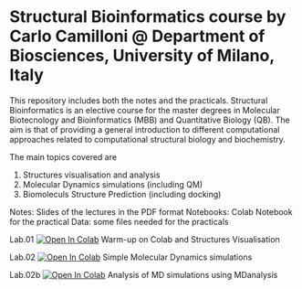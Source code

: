 # Structural Bioinformatics course by Carlo Camilloni @ Department of Biosciences, University of Milano, Italy

This repository includes both the notes and the practicals. Structural Bioinformatics is an elective course for the master degrees in Molecular Biotecnology and Bioinformatics (MBB) and Quantitative Biology (QB). The aim is that of providing a general introduction to different computational approaches related to computational structural biology and biochemistry.

The main topics covered are 

1. Structures visualisation and analysis
2. Molecular Dynamics simulations (including QM)
3. Biomoleculs Structure Prediction (including docking)

Notes: Slides of the lectures in the PDF format
Notebooks: Colab Notebook for the practical
Data: some files needed for the practicals

Lab.01 [![Open In Colab](https://colab.research.google.com/assets/colab-badge.svg)](https://colab.research.google.com/github/carlocamilloni/Structural-Bioinformatics/blob/main/Notebooks/lab01_intro.ipynb) Warm-up on Colab and Structures Visualisation

Lab.02 [![Open In Colab](https://colab.research.google.com/assets/colab-badge.svg)](https://colab.research.google.com/github/carlocamilloni/Structural-Bioinformatics/blob/main/Notebooks/lab02_MD.ipynb) Simple Molecular Dynamics simulations

Lab.02b [![Open In Colab](https://colab.research.google.com/assets/colab-badge.svg)](https://colab.research.google.com/github/carlocamilloni/Structural-Bioinformatics/blob/main/Notebooks/lab02b_MDanalysis.ipynb) Analysis of MD simulations using MDanalysis
